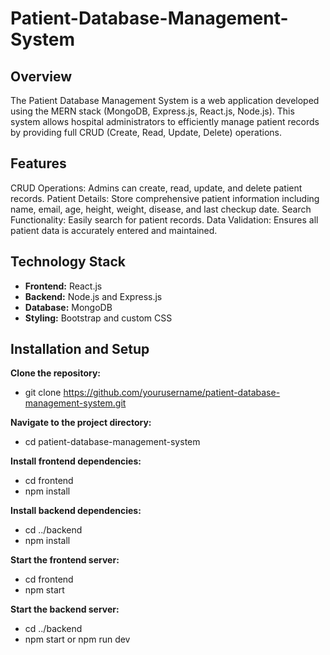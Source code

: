 # Patient-Database-Management-System

## Overview
The Patient Database Management System is a web application developed using the MERN stack (MongoDB, Express.js, React.js, Node.js). This system allows hospital administrators to efficiently manage patient records by providing full CRUD (Create, Read, Update, Delete) operations.

## Features 
CRUD Operations: Admins can create, read, update, and delete patient records.
Patient Details: Store comprehensive patient information including name, email, age, height, weight, disease, and last checkup date.
Search Functionality: Easily search for patient records.
Data Validation: Ensures all patient data is accurately entered and maintained.

## Technology Stack
- **Frontend:** React.js
- **Backend:** Node.js and Express.js
- **Database:** MongoDB
- **Styling:** Bootstrap and custom CSS

## Installation and Setup
**Clone the repository:** 
- git clone https://github.com/yourusername/patient-database-management-system.git

**Navigate to the project directory:**
- cd patient-database-management-system

**Install frontend dependencies:**
- cd frontend
- npm install

**Install backend dependencies:**
- cd ../backend
- npm install

**Start the frontend server:**
- cd frontend
- npm start

**Start the backend server:**
- cd ../backend
- npm start or npm run dev
